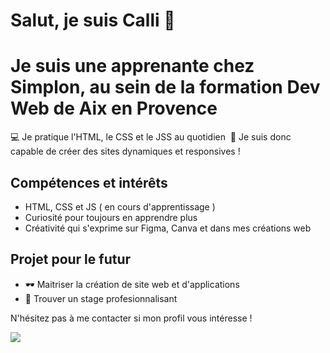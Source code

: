 # Salut, je suis Calli 👋​
# Je suis une apprenante chez Simplon, au sein de la formation Dev Web de Aix en Provence

​💻​ Je pratique l'HTML, le CSS et le JSS au quotidien ​
​🤖 Je suis donc capable de créer des sites dynamiques et responsives !


## Compétences et intérêts 

- HTML, CSS et JS ( en cours d'apprentissage )
- Curiosité pour toujours en apprendre plus
- Créativité qui s'exprime sur Figma, Canva et dans mes créations web

## Projet pour le futur

- ​🕶️​ Maitriser la création de site web et d'applications
- ​💼​ Trouver un stage profesionnalisant

N'hésitez pas à me contacter si mon profil vous intéresse !

![](https://media.giphy.com/media/yYSSBtDgbbRzq/giphy.gif)


